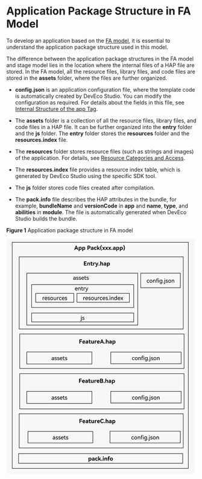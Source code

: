 # Application Package Structure in FA Model


To develop an application based on the [FA model](application-configuration-file-overview-fa.md), it is essential to understand the application package structure used in this model.


The difference between the application package structures in the FA model and stage model lies in the location where the internal files of a HAP file are stored. In the FA model, all the resource files, library files, and code files are stored in the **assets** folder, where the files are further organized.


- **config.json** is an application configuration file, where the template code is automatically created by DevEco Studio. You can modify the configuration as required. For details about the fields in this file, see [Internal Structure of the app Tag](app-structure.md).

- The **assets** folder is a collection of all the resource files, library files, and code files in a HAP file. It can be further organized into the **entry** folder and the **js** folder. The **entry** folder stores the **resources** folder and the **resources.index** file.

- The **resources** folder stores resource files (such as strings and images) of the application. For details, see [Resource Categories and Access](resource-categories-and-access.md).

- The **resources.index** file provides a resource index table, which is generated by DevEco Studio using the specific SDK tool.

- The **js** folder stores code files created after compilation.

- The **pack.info** file describes the HAP attributes in the bundle, for example, **bundleName** and **versionCode** in **app** and **name**, **type**, and **abilities** in **module**. The file is automatically generated when DevEco Studio builds the bundle.

**Figure 1** Application package structure in FA model

![app-pack-fa](figures/app-pack-fa.png)
